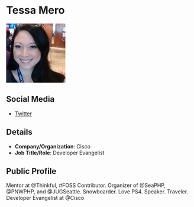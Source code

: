 
# Tessa Mero
![image](images/tessa-mero.jpg)

## Social Media

* [Twitter](https://www.twitter.com/tessamero) 


## Details

* **Company/Organization**: Cisco
* **Job Title/Role**: Developer Evangelist

## Public Profile

Mentor at @Thinkful, #FOSS Contributor. Organizer of @SeaPHP, @PNWPHP, and @JUGSeattle. Snowboarder. Love PS4. Speaker. Traveler. Developer Evangelist at @Cisco

